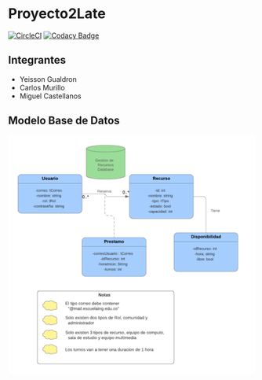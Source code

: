 # Proyecto2Late
[![CircleCI](https://circleci.com/gh/2019-2-PROYCVDS-2LATE/Proyecto2Late.svg?style=svg)](https://circleci.com/gh/2019-2-PROYCVDS-2LATE/Proyecto2Late)
[![Codacy Badge](https://api.codacy.com/project/badge/Grade/e5b5663479854ad190e80fdeb1c6be05)](https://www.codacy.com/manual/Camu10/Proyecto2Late?utm_source=github.com&amp;utm_medium=referral&amp;utm_content=2019-2-PROYCVDS-2LATE/Proyecto2Late&amp;utm_campaign=Badge_Grade)
## Integrantes
* Yeisson Gualdron
* Carlos Murillo
* Miguel Castellanos

## Modelo Base de Datos
![](Modelo.png)